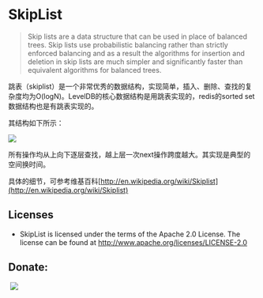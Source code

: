 SkipList
========

> Skip lists are a data structure that can be used in place of balanced trees. Skip lists use probabilistic balancing rather than strictly enforced balancing and as a result the algorithms for insertion and deletion in skip lists are much simpler and significantly faster than equivalent algorithms for balanced trees.

跳表（skiplist）是一个非常优秀的数据结构，实现简单，插入、删除、查找的复杂度均为O(logN)。LevelDB的核心数据结构是用跳表实现的，redis的sorted set数据结构也是有跳表实现的。

其结构如下所示：

![](http://tewuapple.github.com/images/github/SkipList.png)

所有操作均从上向下逐层查找，越上层一次next操作跨度越大。其实现是典型的空间换时间。

具体的细节，可参考维基百科[http://en.wikipedia.org/wiki/Skiplist](http://en.wikipedia.org/wiki/Skiplist)

Licenses
--------
- SkipList is licensed under the terms of the Apache 2.0 License. The license can be found at
  http://www.apache.org/licenses/LICENSE-2.0

Donate:
--------
<a href="https://www.paypal.com/cgi-bin/webscr?cmd=_s-xclick&amp;hosted_button_id=NVTPEJBETH7NL"><img src="http://images.cnblogs.com/cnblogs_com/tewuapple/472134/o_o_donate-with-paypal.png" border="0" alt=""></a>
 <a href='http://me.alipay.com/tewuapple'> <img src='http://images.cnblogs.com/cnblogs_com/tewuapple/472134/o_o_donate-with-alipay.png' /> </a>

